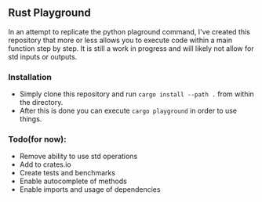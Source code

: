 ## Rust Playground
In an attempt to replicate the python plaground command, I've created this repository that more or less allows you to execute code within a main function step by step.
It is still a work in progress and will likely not allow for std inputs or outputs. 
### Installation
* Simply clone this repository and run `cargo install --path .` from within the directory.
* After this is done you can execute `cargo playground` in order to use things.

### Todo(for now):
* Remove ability to use std operations
* Add to crates.io
* Create tests and benchmarks
* Enable autocomplete of methods
* Enable imports and usage of dependencies
